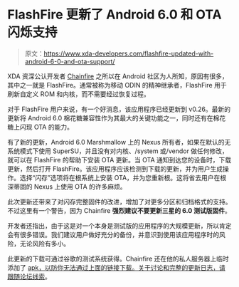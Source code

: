# FlashFire 更新了 Android 6.0 和 OTA 闪烁支持

> 原文：<https://www.xda-developers.com/flashfire-updated-with-android-6-0-and-ota-support/>

XDA 资深公认开发者 [Chainfire](http://forum.xda-developers.com/member.php?u=631273) 之所以在 Android 社区为人所知，原因有很多，其中之一就是 FlashFire。通常被称为移动 ODIN 的精神继承者，FlashFire 用于刷新自定义 ROM 和内核，而不需要经过恢复过程。

对于 FlashFire 用户来说，有一个好消息，该应用程序已经更新到 v0.26。最新的更新将 Android 6.0 棉花糖兼容性作为其最大的关键功能之一，同时还有在棉花糖上闪现 OTA 的能力。

有了新的更新，Android 6.0 Marshmallow 上的 Nexus 所有者，如果在默认的无系统模式下使用 SuperSU，并且没有对内核、/system 或/vendor 做任何修改，就可以在 FlashFire 的帮助下安装 OTA 更新。当 OTA 通知到达您的设备时，下载更新，然后打开 FlashFire。该应用程序应该检测到下载的更新，并为用户生成操作。选择“闪存”选项将在根系统上安装 OTA，并为您重新根。这将省去用户在根深蒂固的 Nexus 上使用 OTA 的许多麻烦。

此次更新还带来了对闪存完整固件的改进，增加了对更多分区和归档格式的支持。不过这里有一个警告，因为 Chainfire **强烈建议不要更新三星的 6.0 测试版固件**。

开发者还指出，由于这是对一个本身是测试版的应用程序的大规模更新，所以肯定会有很多错误。我们建议用户做好充分的备份，并意识到使用该应用程序时的风险，无论风险有多小。

此更新的下载可通过谷歌的测试系统获得。Chainfire 还在他的私人服务器上临时添加了 [apk，以防你无法通过上面的链接下载。关于讨论和完整的更新日志，请跟随](https://download.chainfire.eu/898/FlashFire/FlashFire-v0.26-20160202001009.apk)[论坛线索](http://forum.xda-developers.com/general/paid-software/flashfire-t3075433)。